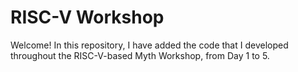 # RISC-V Workshop
Welcome!
In this repository, I have added the code that I developed throughout the RISC-V-based Myth Workshop, from Day 1 to 5.
